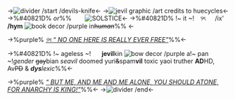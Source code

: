 ->![divider /start /devils-knife](https://3233.carrd.co/assets/images/image39.png?v=e035c322)<-
->![jevil graphic /art credits to huecycles](https://3233.carrd.co/assets/images/image40.png?v=e035c322)<-
->%#40821D% *or*%%⠀⠀⠀![SOLSTICE](https://3233.carrd.co/assets/images/image42.png?v=e035c322)<-
->%#40821D% !~ it ~! ⠀୨ৎ⠀⠀/ix' **/hym** ![book decor /purple](https://64.media.tumblr.com/659fd7c50e2b8ba2bc079debcf0dc59b/c14378824fd1614e-df/s75x75_c1/1972cf9029b2ac5cc585fa7c76189839c1c145db.gifv) in~~hu*man*~~%% <-

->%purple% [*୨ৎ “ NO ONE HERE IS REALLY EVER FREE”*](https://on.soundcloud.com/MQNZk)%%<-

->%#40821D% !~ ageless ~! ⠀⠀**jevil**kin ![bow decor /purple](https://64.media.tumblr.com/86b71f485ebf1fa52cd5039a2d6b9167/36f5e1ad0f5c87a2-ed/s75x75_c1/77d7f6ce88835b831dbfe88606011b1480465ec9.gifv) a!~ pan ~!*gender* ~~gay~~bian
*seavil* doomed yuri~~&~~spam**vil** toxic yaoi truther
**AD**HD, Av~~PD~~ & ***dys****lexic*%%<-

->%purple% [*“ BUT ME, AND ME AND ME ALONE,
YOU SHOULD ATONE, FOR ANARCHY IS KING!”*](https://on.soundcloud.com/MQNZk)%%<-
->![divider /end](https://3233.carrd.co/assets/images/image41.png?v=e035c322)<-
